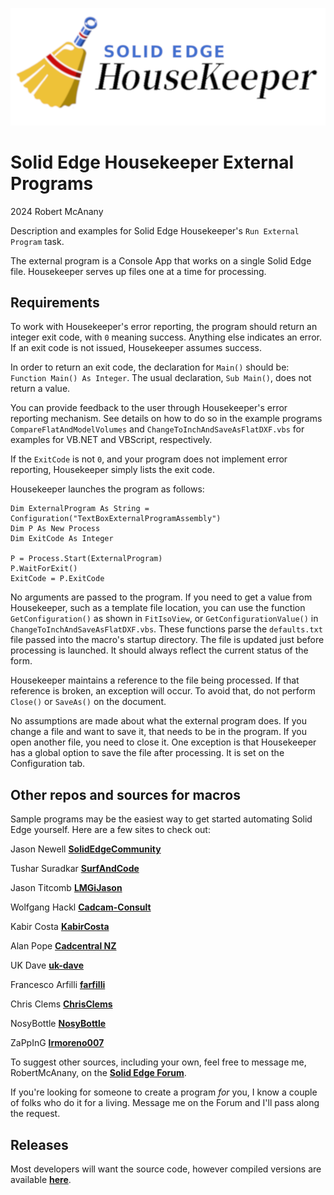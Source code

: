![Logo](logo.png)

# Solid Edge Housekeeper External Programs
2024 Robert McAnany

Description and examples for Solid Edge Housekeeper's `Run External Program` task.

The external program is a Console App that works on a single Solid Edge file.  Housekeeper serves up files one at a time for processing.  

## Requirements

To work with Housekeeper's error reporting, the program should return an integer exit code, with `0` meaning success.  Anything else indicates an error.  If an exit code is not issued, Housekeeper assumes success.

In order to return an exit code, the declaration for `Main()` should be: `Function Main() As Integer`. The usual declaration, `Sub Main()`, does not return a value.

You can provide feedback to the user through Housekeeper's error reporting mechanism.  See details on how to do so in the example programs `CompareFlatAndModelVolumes` and `ChangeToInchAndSaveAsFlatDXF.vbs` for examples for VB.NET and VBScript, respectively.  

If the `ExitCode` is not `0`, and your program does not implement error reporting, Housekeeper simply lists the exit code.

Housekeeper launches the program as follows:

    Dim ExternalProgram As String = Configuration("TextBoxExternalProgramAssembly")
    Dim P As New Process
    Dim ExitCode As Integer

    P = Process.Start(ExternalProgram)
    P.WaitForExit()
    ExitCode = P.ExitCode

No arguments are passed to the program. If you need to get a value from Housekeeper, such as a template file location, you can use the function `GetConfiguration()` as shown in `FitIsoView`, or `GetConfigurationValue()` in `ChangeToInchAndSaveAsFlatDXF.vbs`. These functions parse the `defaults.txt` file passed into the macro's startup directory. The file is updated just before processing is launched. It should always reflect the current status of the form.

Housekeeper maintains a reference to the file being processed. If that reference is broken, an exception will occur. To avoid that, do not perform `Close()` or `SaveAs()` on the document.

No assumptions are made about what the external program does. If you change a file and want to save it, that needs to be in the program.  If you open another file, you need to close it. One exception is that Housekeeper has a global option to save the file after processing.  It is set on the Configuration tab.

## Other repos and sources for macros

Sample programs may be the easiest way to get started automating Solid Edge yourself. Here are a few sites to check out:

Jason Newell [**SolidEdgeCommunity**](https://github.com/SolidEdgeCommunity)

Tushar Suradkar [**SurfAndCode**](http://www.surfandcode.in/2014/01/index-of-all-tutorials-on-this-solid.html)

Jason Titcomb [**LMGiJason**](https://github.com/LMGiJason)

Wolfgang Hackl [**Cadcam-Consult**](http://cadcam-consult.com/Page_00/index.html)

Kabir Costa [**KabirCosta**](https://github.com/kabircosta)

Alan Pope [**Cadcentral NZ**](https://www.cadcentral.co.nz/macros)

UK Dave [**uk-dave**](https://github.com/uk-dave/SolidEdge)

Francesco Arfilli [**farfilli**](https://github.com/farfilli)

Chris Clems [**ChrisClems**](https://github.com/ChrisClems)

NosyBottle [**NosyBottle**](https://github.com/Nosybottle)

ZaPpInG [**lrmoreno007**](https://github.com/lrmoreno007)

To suggest other sources, including your own, feel free to message me, RobertMcAnany, on the [**Solid Edge Forum**](https://community.sw.siemens.com/s/topic/0TO4O000000MihiWAC/solid-edge).

If you're looking for someone to create a program *for* you, I know a couple of folks who do it for a living.  Message me on the Forum and I'll pass along the request.


## Releases

Most developers will want the source code, however compiled versions are available [**here**](https://github.com/rmcanany/HousekeeperExternalPrograms/releases/).



